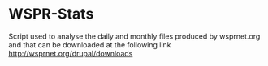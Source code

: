 # WSPR-Stats
Script used to analyse the daily and monthly files produced by wsprnet.org and that can be downloaded at the following link http://wsprnet.org/drupal/downloads
